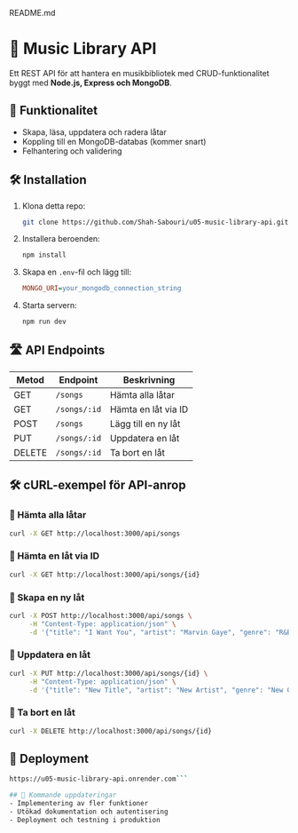 README.md
# 🎵 Music Library API

Ett REST API för att hantera en musikbibliotek med CRUD-funktionalitet byggt med **Node.js, Express och MongoDB**.

## 🚀 Funktionalitet
- Skapa, läsa, uppdatera och radera låtar
- Koppling till en MongoDB-databas (kommer snart)
- Felhantering och validering

## 🛠️ Installation
1. Klona detta repo:
    ```sh
    git clone https://github.com/Shah-Sabouri/u05-music-library-api.git

2. Installera beroenden:
    ```sh
    npm install 

3. Skapa en `.env`-fil och lägg till:
    ```ini
    MONGO_URI=your_mongodb_connection_string

4. Starta servern:
    ```sh
    npm run dev

## 🛣️ API Endpoints

| Metod  | Endpoint      | Beskrivning            |
|--------|-------------|------------------------|
| GET    | `/songs`     | Hämta alla låtar       |
| GET    | `/songs/:id` | Hämta en låt via ID    |
| POST   | `/songs`     | Lägg till en ny låt    |
| PUT    | `/songs/:id` | Uppdatera en låt       |
| DELETE | `/songs/:id` | Ta bort en låt         |

## 🛠️ cURL-exempel för API-anrop

### 📌 Hämta alla låtar
```sh
curl -X GET http://localhost:3000/api/songs
```
### 📌 Hämta en låt via ID
```sh
curl -X GET http://localhost:3000/api/songs/{id}
```
### 📌 Skapa en ny låt
```sh
curl -X POST http://localhost:3000/api/songs \
     -H "Content-Type: application/json" \
     -d '{"title": "I Want You", "artist": "Marvin Gaye", "genre": "R&B", "rating": 5}'
```
### 📌 Uppdatera en låt
```sh
curl -X PUT http://localhost:3000/api/songs/{id} \
     -H "Content-Type: application/json" \
     -d '{"title": "New Title", "artist": "New Artist", "genre": "New Genre", "rating": 4}'
```
### 📌 Ta bort en låt
```sh
curl -X DELETE http://localhost:3000/api/songs/{id}
```

## 🚀 Deployment
```sh
https://u05-music-library-api.onrender.com```

## 📝 Kommande uppdateringar
- Implementering av fler funktioner
- Utökad dokumentation och autentisering
- Deployment och testning i produktion